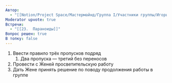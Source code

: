 ```yaml
---
Автор:
  - "[[Notion/Project Space/Мастермайнд/Группа I/Участники группы/Игорь Алексеенко/Игорь Алексеенко\\|Игорь Алексеенко]]"
Moderator upvote: true
Встречи:
  - "[[23.  Параноиды]]"
Вопрос решен: true
В топку: false
---
```

1. Ввести правило трёх пропусков подряд
    1. Два пропуска — третий без переносов
2. Провести с Женей просветительскую работу
3. Дать Жене принять решение по поводу продолжения работы в группе
